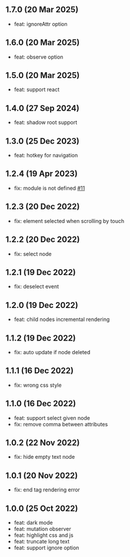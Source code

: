 ## 1.7.0 (20 Mar 2025)

* feat: ignoreAttr option

## 1.6.0 (20 Mar 2025)

* feat: observe option

## 1.5.0 (20 Mar 2025)

* feat: support react

## 1.4.0 (27 Sep 2024)

* feat: shadow root support

## 1.3.0 (25 Dec 2023)

* feat: hotkey for navigation

## 1.2.4 (19 Apr 2023)

* fix: module is not defined [#11](https://github.com/liriliri/luna/issues/11)

## 1.2.3 (20 Dec 2022)

* fix: element selected when scrolling by touch

## 1.2.2 (20 Dec 2022)

* fix: select node

## 1.2.1 (19 Dec 2022)

* fix: deselect event

## 1.2.0 (19 Dec 2022)

* feat: child nodes incremental rendering

## 1.1.2 (19 Dec 2022)

* fix: auto update if node deleted

## 1.1.1 (16 Dec 2022)

* fix: wrong css style

## 1.1.0 (16 Dec 2022)

* feat: support select given node
* fix: remove  comma between attributes

## 1.0.2 (22 Nov 2022)

* fix: hide empty text node

## 1.0.1 (20 Nov 2022)

* fix: end tag rendering error

## 1.0.0 (25 Oct 2022)

* feat: dark mode
* feat: mutation observer
* feat: highlight css and js
* feat: truncate long text
* feat: support ignore option
